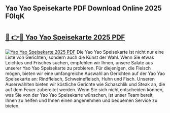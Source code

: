 ## Yao Yao Speisekarte PDF Download Online 2025 F0lqK

# <h2><a href="http://gccqkag.nevu.top/?p=Yao+Yao+Speisekarte">🔗 👉🔴 Yao Yao Speisekarte 2025 PDF</a></h2>

[![Yao Yao Speisekarte 2025 PDF](https://i.imgur.com/dBaPXMq.png)](http://gccqkag.nevu.top/?p=Yao+Yao+Speisekarte)
Die Yao Yao Speisekarte ist nicht nur eine Liste von Gerichten, sondern auch die Kunst der Wahl. Wenn Sie etwas Leichtes und Frisches suchen, empfehlen wir Ihnen, unsere Salate aus unserer Yao Yao Speisekarte zu probieren. Für diejenigen, die Fleisch mögen, bieten wir eine umfangreiche Auswahl an Gerichten auf der Yao Yao Speisekarte an: Rindfleisch, Schweinefleisch, Huhn und Fisch. Unseren Auserwählten bieten wir köstliche Gerichte wie Schaschlik und Steak an, die auf dem Feuer zubereitet werden. Wenn Sie sich nicht entscheiden können, was Sie von der Yao Yao Speisekarte wünschen, ist unser Team bereit, Ihnen zu helfen und Ihnen einen angenehmen und bequemen Service zu bieten.
